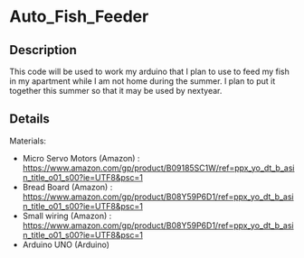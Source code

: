 # Auto_Fish_Feeder

## Description

This code will be used to work my arduino that I plan to use to feed my fish in my apartment while I am not home during the summer. I plan to put it together this summer so that it may be used by nextyear.

## Details

Materials:
- Micro Servo Motors (Amazon) : https://www.amazon.com/gp/product/B09185SC1W/ref=ppx_yo_dt_b_asin_title_o01_s00?ie=UTF8&psc=1 
- Bread Board (Amazon) : https://www.amazon.com/gp/product/B08Y59P6D1/ref=ppx_yo_dt_b_asin_title_o01_s00?ie=UTF8&psc=1
- Small wiring (Amazon) : https://www.amazon.com/gp/product/B08Y59P6D1/ref=ppx_yo_dt_b_asin_title_o01_s00?ie=UTF8&psc=1
- Arduino UNO (Arduino)
